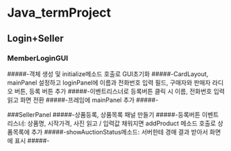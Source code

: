 # Java_termProject

## Login+Seller

### MemberLoginGUI
#####-객체 생성 및 initialize메소드 호출로 GUI초기화
#####-CardLayout, mainPanel 설정하고 loginPanel에 이름과 전화번호 입력 필드, 구매자와 판매자 라디오 버튼, 등록 버튼 추가
#####-이벤트리스너로 등록버튼 클릭 시 이름, 전화번호 입력 읽고 화면 전환
#####-프레임에 mainPanel 추가 
#####-

###SellerPanel
#####-상품등록, 상품목록 패널 만들기
#####-등록버튼 이벤트 리스너: 상품명, 시작가격, 사진 읽고 / 입력값 채워지면 addProduct 메소드 호출로 상품목록에 추가
#####-showAuctionStatus메소드: 서버한테 경매 결과 받아서 화면에 표시
#####-

